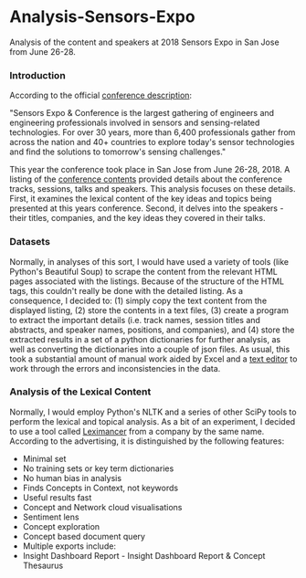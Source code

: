 # Analysis-Sensors-Expo
Analysis of the content and speakers at 2018 Sensors Expo in San Jose from June 26-28.

<h3>Introduction</h3>

According to the official <a href="https://www.sensorsexpo.com/show-overview">conference description</a>:

"Sensors Expo & Conference is the largest gathering of engineers and engineering professionals involved in sensors and sensing-related technologies. For over 30 years, more than 6,400 professionals gather from across the nation and 40+ countries to explore today's sensor technologies and find the solutions to tomorrow's sensing challenges."

This year the conference took place in San Jose from June 26-28, 2018. A listing of the <a href ="<https://sensorsexpoconference2018.sched.com/list/descriptions/">conference contents</a> provided details about the conference tracks, sessions, talks and speakers. This analysis focuses on these details. First, it examines the lexical content of the key ideas and topics being presented at this years conference. Second, it delves into the speakers - their titles, companies, and the key ideas they covered in their talks.

<h3>Datasets</h3>

Normally, in analyses of this sort, I would have used a variety of tools (like Python's Beautiful Soup) to scrape the content from the relevant HTML pages associated with the listings.  Because of the structure of the HTML tags, this couldn't really be done with the detailed listing. As a consequence, I decided to: (1) simply copy the text content from the displayed listing, (2) store the contents in a text files, (3) create a program to extract the important details (i.e. track names, session titles and abstracts, and speaker names, positions, and companies), and (4) store the extracted results in a set of a python dictionaries for further analysis, as well as converting the dictionaries into a couple of json files. As usual, this took a substantial amount of manual work aided by Excel and a <a href="https://www.emeditor.com">text editor</a> to work through the errors and inconsistencies in the data.

<h3>Analysis of the Lexical Content</h3>

Normally, I would employ Python's NLTK and a series of other SciPy tools to perform the lexical and topical analysis.  As a bit of an experiment, I decided to use a tool called <a href="https://info.leximancer.com/company/">Leximancer</a> from a company by the same name. According to the advertising, it is distinguished by the following features:

<ul>
<li>Minimal set</li>
<li>No training sets or key term dictionaries</li>
<li>No human bias in analysis</li>
<li>Finds Concepts in Context, not keywords</li>
<li>Useful results fast</li>
<li>Concept and Network cloud visualisations</li>
<li>Sentiment lens</li>
<li>Concept exploration</li>
<li>Concept based document query</li>
<li>Multiple exports include:
<li>Insight Dashboard Report - Insight Dashboard Report & Concept Thesaurus
 </ul>
